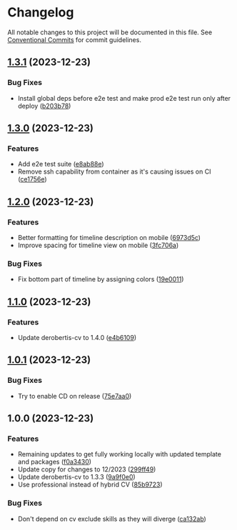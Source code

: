 # Changelog

All notable changes to this project will be documented in this file. See
[Conventional Commits](https://conventionalcommits.org) for commit guidelines.

## [1.3.1](https://github.com/nickderobertis/nick-derobertis-site/compare/v1.3.0...v1.3.1) (2023-12-23)


### Bug Fixes

* Install global deps before e2e test and make prod e2e test run only after deploy ([b203b78](https://github.com/nickderobertis/nick-derobertis-site/commit/b203b781fead016f090260cf935e587c31708d41))

## [1.3.0](https://github.com/nickderobertis/nick-derobertis-site/compare/v1.2.0...v1.3.0) (2023-12-23)


### Features

* Add e2e test suite ([e8ab88e](https://github.com/nickderobertis/nick-derobertis-site/commit/e8ab88ed9650853c92e95b48341543f89619478b))
* Remove ssh capability from container as it's causing issues on CI ([ce1756e](https://github.com/nickderobertis/nick-derobertis-site/commit/ce1756e12ceb19ed95791b308a9782173acbe57c))

## [1.2.0](https://github.com/nickderobertis/nick-derobertis-site/compare/v1.1.0...v1.2.0) (2023-12-23)


### Features

* Better formatting for timeline description on mobile ([6973d5c](https://github.com/nickderobertis/nick-derobertis-site/commit/6973d5c4dc2afb0f5f3cb98faacf233761d0f9c0))
* Improve spacing for timeline view on mobile ([3fc706a](https://github.com/nickderobertis/nick-derobertis-site/commit/3fc706ad18ef11f0da3e3bfe0d090a601e7237e7))


### Bug Fixes

* Fix bottom part of timeline by assigning colors ([19e0011](https://github.com/nickderobertis/nick-derobertis-site/commit/19e00110c414c5f37d4712dbc79ac9e505fc2888))

## [1.1.0](https://github.com/nickderobertis/nick-derobertis-site/compare/v1.0.1...v1.1.0) (2023-12-23)


### Features

* Update derobertis-cv to 1.4.0 ([e4b6109](https://github.com/nickderobertis/nick-derobertis-site/commit/e4b6109b4b660b3fec21190175340a42215a317e))

## [1.0.1](https://github.com/nickderobertis/nick-derobertis-site/compare/v1.0.0...v1.0.1) (2023-12-23)


### Bug Fixes

* Try to enable CD on release ([75e7aa0](https://github.com/nickderobertis/nick-derobertis-site/commit/75e7aa0be35f4d847d781d64639da8718207d4e2))

## 1.0.0 (2023-12-23)


### Features

* Remaining updates to get fully working locally with updated template and packages ([f0a3430](https://github.com/nickderobertis/nick-derobertis-site/commit/f0a343088efaaf48dc14416e5bc9749412cd1537))
* Update copy for changes to 12/2023 ([299ff49](https://github.com/nickderobertis/nick-derobertis-site/commit/299ff49400bf09831d50e6b9ff33f47ade34a89e))
* Update derobertis-cv to 1.3.3 ([9a9f0e0](https://github.com/nickderobertis/nick-derobertis-site/commit/9a9f0e0efa8aaae52b02b4983a15c4de892aba64))
* Use professional instead of hybrid CV ([85b9723](https://github.com/nickderobertis/nick-derobertis-site/commit/85b97237c5695f7ddd1983cc23cfadcbcc5f6345))


### Bug Fixes

* Don't depend on cv exclude skills as they will diverge ([ca132ab](https://github.com/nickderobertis/nick-derobertis-site/commit/ca132ab5b4a9c07ff03a2babcdada334883c1d75))
